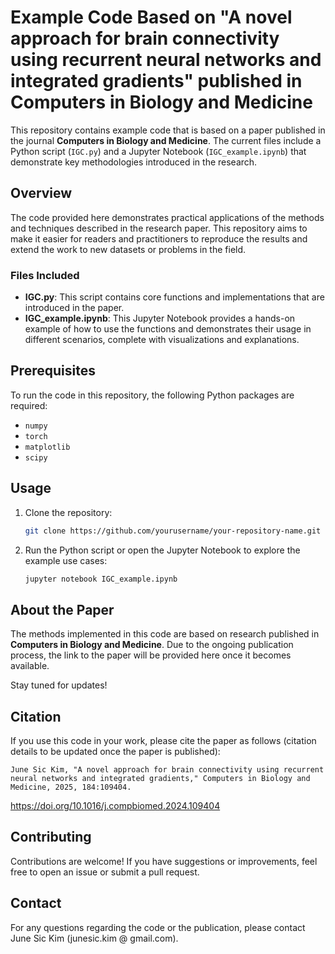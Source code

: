 # Example Code Based on "A novel approach for brain connectivity using recurrent neural networks and integrated gradients" published in Computers in Biology and Medicine

This repository contains example code that is based on a paper published in the journal **Computers in Biology and Medicine**. The current files include a Python script (`IGC.py`) and a Jupyter Notebook (`IGC_example.ipynb`) that demonstrate key methodologies introduced in the research.

## Overview

The code provided here demonstrates practical applications of the methods and techniques described in the research paper. This repository aims to make it easier for readers and practitioners to reproduce the results and extend the work to new datasets or problems in the field.

### Files Included
- **IGC.py**: This script contains core functions and implementations that are introduced in the paper.
- **IGC_example.ipynb**: This Jupyter Notebook provides a hands-on example of how to use the functions and demonstrates their usage in different scenarios, complete with visualizations and explanations.

## Prerequisites

To run the code in this repository, the following Python packages are required:
- `numpy`
- `torch`
- `matplotlib`
- `scipy`

## Usage

1. Clone the repository:
   ```bash
   git clone https://github.com/yourusername/your-repository-name.git
   ```

2. Run the Python script or open the Jupyter Notebook to explore the example use cases:
   ```bash
   jupyter notebook IGC_example.ipynb
   ```

## About the Paper

The methods implemented in this code are based on research published in **Computers in Biology and Medicine**. Due to the ongoing publication process, the link to the paper will be provided here once it becomes available.

Stay tuned for updates!

## Citation

If you use this code in your work, please cite the paper as follows (citation details to be updated once the paper is published):
```
June Sic Kim, "A novel approach for brain connectivity using recurrent neural networks and integrated gradients," Computers in Biology and Medicine, 2025, 184:109404.
```
https://doi.org/10.1016/j.compbiomed.2024.109404

## Contributing

Contributions are welcome! If you have suggestions or improvements, feel free to open an issue or submit a pull request.

## Contact

For any questions regarding the code or the publication, please contact June Sic Kim (junesic.kim @ gmail.com).
